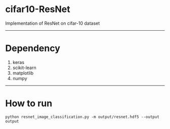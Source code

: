 # cifar10-ResNet
Implementation of ResNet on cifar-10 dataset

---
# Dependency
1. keras
2. scikit-learn
3. matplotlib
4. numpy

---
# How to run
`python resnet_image_classification.py -m output/resnet.hdf5 --output output`

